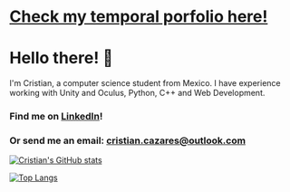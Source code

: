# [Check my temporal porfolio here!](https://cristiancazares.github.io/)

# Hello there! 👋
I'm Cristian, a computer science student from Mexico.
I have experience working with Unity and Oculus, Python, C++ and Web Development.

### Find me on [LinkedIn](https://www.linkedin.com/in/cristian-javier-cazares-molina/)!
### Or send me an email: cristian.cazares@outlook.com

[![Cristian's GitHub stats](https://github-readme-stats.vercel.app/api?username=CristianCazares&theme=nightowl)](https://github.com/CristianCazares/github-readme-stats)

[![Top Langs](https://github-readme-stats.vercel.app/api/top-langs/?username=CristianCazares&theme=nightowl&layout=compact)](https://github.com/anuraghazra/github-readme-stats)

